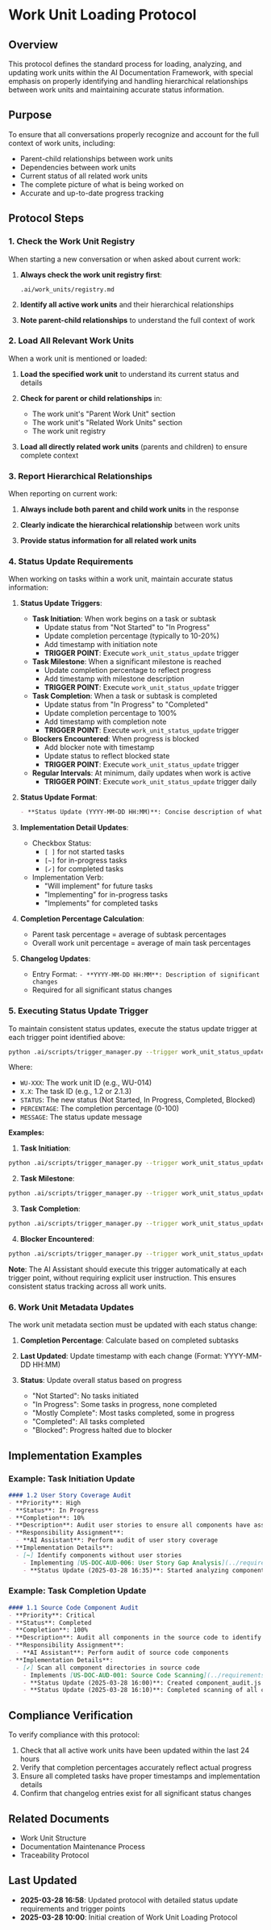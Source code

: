 # Work Unit Loading Protocol

## Overview

This protocol defines the standard process for loading, analyzing, and updating work units within the AI Documentation Framework, with special emphasis on properly identifying and handling hierarchical relationships between work units and maintaining accurate status information.

## Purpose

To ensure that all conversations properly recognize and account for the full context of work units, including:
- Parent-child relationships between work units
- Dependencies between work units
- Current status of all related work units
- The complete picture of what is being worked on
- Accurate and up-to-date progress tracking

## Protocol Steps

### 1. Check the Work Unit Registry

When starting a new conversation or when asked about current work:

1. **Always check the work unit registry first**:
   ```
   .ai/work_units/registry.md
   ```

2. **Identify all active work units** and their hierarchical relationships
   
3. **Note parent-child relationships** to understand the full context of work

### 2. Load All Relevant Work Units

When a work unit is mentioned or loaded:

1. **Load the specified work unit** to understand its current status and details

2. **Check for parent or child relationships** in:
   - The work unit's "Parent Work Unit" section
   - The work unit's "Related Work Units" section
   - The work unit registry

3. **Load all directly related work units** (parents and children) to ensure complete context

### 3. Report Hierarchical Relationships

When reporting on current work:

1. **Always include both parent and child work units** in the response
   
2. **Clearly indicate the hierarchical relationship** between work units
   
3. **Provide status information for all related work units**

### 4. Status Update Requirements

When working on tasks within a work unit, maintain accurate status information:

1. **Status Update Triggers**:
   - **Task Initiation**: When work begins on a task or subtask
     - Update status from "Not Started" to "In Progress"
     - Update completion percentage (typically to 10-20%)
     - Add timestamp with initiation note
     - **TRIGGER POINT**: Execute `work_unit_status_update` trigger
   - **Task Milestone**: When a significant milestone is reached
     - Update completion percentage to reflect progress
     - Add timestamp with milestone description
     - **TRIGGER POINT**: Execute `work_unit_status_update` trigger
   - **Task Completion**: When a task or subtask is completed
     - Update status from "In Progress" to "Completed"
     - Update completion percentage to 100%
     - Add timestamp with completion note
     - **TRIGGER POINT**: Execute `work_unit_status_update` trigger
   - **Blockers Encountered**: When progress is blocked
     - Add blocker note with timestamp
     - Update status to reflect blocked state
     - **TRIGGER POINT**: Execute `work_unit_status_update` trigger
   - **Regular Intervals**: At minimum, daily updates when work is active
     - **TRIGGER POINT**: Execute `work_unit_status_update` trigger daily

2. **Status Update Format**:
   ```markdown
   - **Status Update (YYYY-MM-DD HH:MM)**: Concise description of what was accomplished or changed
   ```

3. **Implementation Detail Updates**:
   - Checkbox Status:
     - `[ ]` for not started tasks
     - `[~]` for in-progress tasks
     - `[✓]` for completed tasks
   - Implementation Verb:
     - "Will implement" for future tasks
     - "Implementing" for in-progress tasks
     - "Implements" for completed tasks

4. **Completion Percentage Calculation**:
   - Parent task percentage = average of subtask percentages
   - Overall work unit percentage = average of main task percentages

5. **Changelog Updates**:
   - Entry Format: `- **YYYY-MM-DD HH:MM**: Description of significant changes`
   - Required for all significant status changes

### 5. Executing Status Update Trigger

To maintain consistent status updates, execute the status update trigger at each trigger point identified above:

```bash
python .ai/scripts/trigger_manager.py --trigger work_unit_status_update --args "--work-unit WU-XXX --task 'X.X' --status 'STATUS' --completion PERCENTAGE --message 'MESSAGE'"
```

Where:
- `WU-XXX`: The work unit ID (e.g., WU-014)
- `X.X`: The task ID (e.g., 1.2 or 2.1.3)
- `STATUS`: The new status (Not Started, In Progress, Completed, Blocked)
- `PERCENTAGE`: The completion percentage (0-100)
- `MESSAGE`: The status update message

**Examples:**

1. **Task Initiation**:
```bash
python .ai/scripts/trigger_manager.py --trigger work_unit_status_update --args "--work-unit WU-014 --task '1.2' --status 'In Progress' --completion 10 --message 'Started analyzing user story coverage'"
```

2. **Task Milestone**:
```bash
python .ai/scripts/trigger_manager.py --trigger work_unit_status_update --args "--work-unit WU-014 --task '1.2' --status 'In Progress' --completion 50 --message 'Identified 90 components without user stories'"
```

3. **Task Completion**:
```bash
python .ai/scripts/trigger_manager.py --trigger work_unit_status_update --args "--work-unit WU-014 --task '1.2' --status 'Completed' --completion 100 --message 'Completed user story gap analysis'"
```

4. **Blocker Encountered**:
```bash
python .ai/scripts/trigger_manager.py --trigger work_unit_status_update --args "--work-unit WU-014 --task '1.2' --status 'Blocked' --completion 75 --message 'Blocked by missing component metadata'"
```

**Note**: The AI Assistant should execute this trigger automatically at each trigger point, without requiring explicit user instruction. This ensures consistent status tracking across all work units.

### 6. Work Unit Metadata Updates

The work unit metadata section must be updated with each status change:

1. **Completion Percentage**: Calculate based on completed subtasks
   
2. **Last Updated**: Update timestamp with each change (Format: YYYY-MM-DD HH:MM)

3. **Status**: Update overall status based on progress
   - "Not Started": No tasks initiated
   - "In Progress": Some tasks in progress, none completed
   - "Mostly Complete": Most tasks completed, some in progress
   - "Completed": All tasks completed
   - "Blocked": Progress halted due to blocker

## Implementation Examples

### Example: Task Initiation Update

```markdown
#### 1.2 User Story Coverage Audit
- **Priority**: High
- **Status**: In Progress
- **Completion**: 10%
- **Description**: Audit user stories to ensure all components have associated stories
- **Responsibility Assignment**:
  - **AI Assistant**: Perform audit of user story coverage
- **Implementation Details**:
  - [~] Identify components without user stories
    - Implementing [US-DOC-AUD-006: User Story Gap Analysis](../requirements/user-stories/documentation_user_stories.md#us-doc-aud-006-user-story-gap-analysis)
    - **Status Update (2025-03-28 16:35)**: Started analyzing component user stories against registry entries
```

### Example: Task Completion Update

```markdown
#### 1.1 Source Code Component Audit
- **Priority**: Critical
- **Status**: Completed
- **Completion**: 100%
- **Description**: Audit all components in the source code to identify those missing from documentation
- **Responsibility Assignment**:
  - **AI Assistant**: Perform audit of source code components
- **Implementation Details**:
  - [✓] Scan all component directories in source code
    - Implements [US-DOC-AUD-001: Source Code Scanning](../requirements/user-stories/documentation_user_stories.md#us-doc-aud-001-source-code-scanning)
    - **Status Update (2025-03-28 16:00)**: Created component_audit.js script to scan all component directories
    - **Status Update (2025-03-28 16:10)**: Completed scanning of all component directories
```

## Compliance Verification

To verify compliance with this protocol:

1. Check that all active work units have been updated within the last 24 hours
2. Verify that completion percentages accurately reflect actual progress
3. Ensure all completed tasks have proper timestamps and implementation details
4. Confirm that changelog entries exist for all significant status changes

## Related Documents

- Work Unit Structure
- Documentation Maintenance Process
- Traceability Protocol

## Last Updated

- **2025-03-28 16:58**: Updated protocol with detailed status update requirements and trigger points
- **2025-03-28 10:00**: Initial creation of Work Unit Loading Protocol
